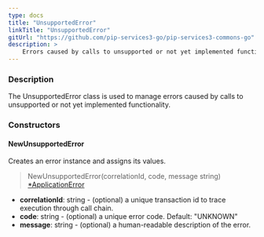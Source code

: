 ```yaml
---
type: docs
title: "UnsupportedError"
linkTitle: "UnsupportedError"
gitUrl: "https://github.com/pip-services3-go/pip-services3-commons-go"
description: >
    Errors caused by calls to unsupported or not yet implemented functionality.
---
```


### Description

The UnsupportedError class is used to manage errors caused by calls to unsupported or not yet implemented functionality.

### Constructors

#### NewUnsupportedError
Creates an error instance and assigns its values.

> NewUnsupportedError(correlationId, code, message string) [*ApplicationError](../application_error)

- **correlationId**: string - (optional) a unique transaction id to trace execution through call chain.
- **code**: string - (optional) a unique error code. Default: "UNKNOWN"
- **message**: string - (optional) a human-readable description of the error.
